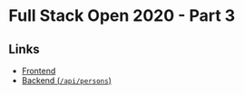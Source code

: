 # Full Stack Open 2020 - Part 3

## Links

- [Frontend](https://morning-taiga-77396.herokuapp.com/)
- [Backend (`/api/persons`)](https://morning-taiga-77396.herokuapp.com/api/persons)
